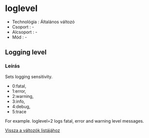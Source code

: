 # loglevel

* Technológia : Általános változó
* Csoport : -
* Alcsoport : -
* Mód : -

## Logging level

### Leírás

Sets logging sensitivity.

* 0:fatal, 
* 1:error, 
* 2:warning,
* 3:info, 
* 4:debug, 
* 5:trace   

For example. loglevel=2 logs fatal, error and warning level messages.

[Vissza a változók listájához](/)

